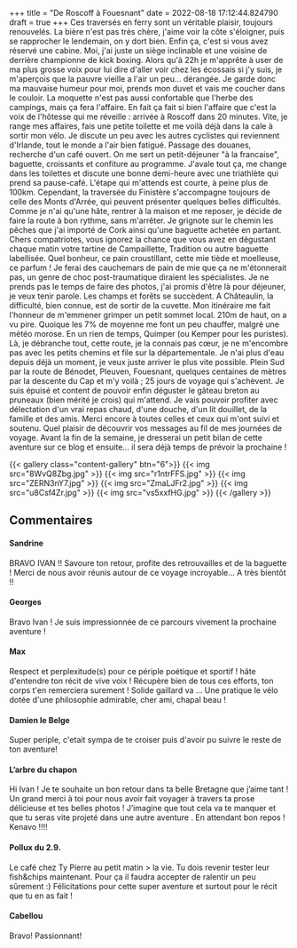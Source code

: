 +++
title = "De Roscoff à Fouesnant"
date = 2022-08-18 17:12:44.824790
draft = true
+++
Ces traversés en ferry sont un véritable plaisir, toujours renouvelés. La bière n'est pas très chère, j'aime voir la côte s'éloigner, puis se rapprocher le lendemain, on y dort bien. Enfin ça, c'est si vous avez réservé une cabine. Moi, j'ai juste un siège inclinable et une voisine de derrière championne de kick boxing. Alors qu'à 22h je m'apprête à user de ma plus grosse voix pour lui dire d'aller voir chez les écossais si j'y suis, je m'aperçois que la pauvre vieille a l'air un peu... dérangée. Je garde donc ma mauvaise humeur pour moi, prends mon duvet et vais me coucher dans le couloir. La moquette n'est pas aussi confortable que l'herbe des campings, mais ça fera l'affaire. En fait ça fait si bien l'affaire que c'est la voix de l'hôtesse qui me réveille : arrivée à Roscoff dans 20 minutes. Vite, je range mes affaires, fais une petite toilette et me voilà déjà dans la cale à sortir mon vélo. Je discute un peu avec les autres cyclistes qui reviennent d'Irlande, tout le monde a l'air bien fatigué. Passage des douanes, recherche d'un café ouvert. On me sert un petit-déjeuner "à la francaise", baguette, croissants et confiture au programme. J'avale tout ça, me change dans les toilettes et discute une bonne demi-heure avec une triathlète qui prend sa pause-café. L'étape qui m'attends est courte, à peine plus de 100km. Cependant, la traversée du Finistère s'accompagne toujours de celle des Monts d'Arrée, qui peuvent présenter quelques belles difficultés. Comme je n'ai qu'une hâte, rentrer à la maison et me reposer, je décide de faire la route à bon rythme, sans m'arrêter. Je grignote sur le chemin les pêches que j'ai importé de Cork ainsi qu'une baguette achetée en partant. Chers compatriotes, vous ignorez la chance que vous avez en dégustant chaque matin votre tartine de Campaillette, Tradition ou autre baguette labellisée. Quel bonheur, ce pain croustillant, cette mie tiède et moelleuse, ce parfum ! Je ferai des cauchemars de pain de mie que ça ne m'étonnerait pas, un genre de choc post-traumatique diraient les spécialistes. Je ne prends pas le temps de faire des photos, j'ai promis d'être là pour déjeuner, je veux tenir parole. Les champs et forêts se succèdent. A Châteaulin, la difficulté, bien connue, est de sortir de la cuvette. Mon itinéraire me fait l'honneur de m'emmener grimper un petit sommet local. 210m de haut, on a vu pire. Quoique les 7% de moyenne me font un peu chauffer, malgré une météo morose. En un rien de temps, Quimper (ou Kemper pour les puristes). Là, je débranche tout, cette route, je la connais pas cœur, je ne m'encombre pas avec les petits chemins et file sur la départementale. Je n'ai plus d'eau depuis déjà un moment, je veux juste arriver le plus vite possible. Plein Sud par la route de Bénodet, Pleuven, Fouesnant, quelques centaines de mètres par la descente du Cap et m'y voilà ; 25 jours de voyage qui s'achèvent. Je suis épuisé et content de pouvoir enfin déguster le gâteau breton au pruneaux (bien mérité je crois) qui m'attend. Je vais pouvoir profiter avec délectation d'un vrai repas chaud, d'une douche, d'un lit douillet, de la famille et des amis. Merci encore à toutes celles et ceux qui m'ont suivi et soutenu. Quel plaisir de découvrir vos messages au fil de mes journées de voyage. Avant la fin de la semaine, je dresserai un petit bilan de cette aventure sur ce blog et ensuite... il sera déjà temps de prévoir la prochaine !

{{< gallery class="content-gallery" btn="6">}}
{{< img src="8WvQ8Zbg.jpg" >}}
{{< img src="r1ntrFFS.jpg" >}}
{{< img src="ZERN3nY7.jpg" >}}
{{< img src="ZmaLJFr2.jpg" >}}
{{< img src="u8Csf4Zr.jpg" >}}
{{< img src="vs5xxfHG.jpg" >}}
{{< /gallery >}}

## Commentaires
#### Sandrine
BRAVO IVAN !! 
Savoure ton retour, profite des retrouvailles et de la baguette !
Merci de nous avoir réunis autour de ce voyage incroyable...
A très bientôt !!
#### Georges
Bravo Ivan ! Je suis impressionnée de ce parcours vivement la prochaine aventure !
#### Max
Respect et perplexitude(s) pour ce périple poétique et sportif ! 
hâte d'entendre ton récit de vive voix ! Récupère bien de tous ces efforts, ton corps t'en remerciera surement ! Solide gaillard va ... Une pratique le vélo dotée d'une philosophie admirable, cher ami, chapal beau !
#### Damien le Belge
Super periple, c'etait sympa de te croiser puis d'avoir pu suivre le reste de ton aventure!
#### L’arbre du chapon
Hi Ivan ! Je te souhaite un bon retour dans ta belle Bretagne que j’aime tant ! Un grand merci à toi pour nous avoir fait voyager à travers ta prose délicieuse et tes belles photos ! J’imagine que tout cela va te manquer et que tu seras vite projeté dans une autre aventure . En attendant bon repos ! Kenavo !!!!
#### Pollux du 2.9.
Le café chez Ty Pierre au petit matin > la vie.
Tu dois revenir tester leur fish&chips maintenant. Pour ça il faudra accepter de ralentir un peu sûrement :) 
Félicitations pour cette super aventure et surtout pour le récit que tu en as fait !
#### Cabellou
Bravo! Passionnant!
